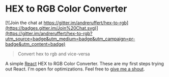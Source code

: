 # HEX to RGB Color Converter

[![Join the chat at https://gitter.im/andreruffert/hex-to-rgb](https://badges.gitter.im/Join%20Chat.svg)](https://gitter.im/andreruffert/hex-to-rgb?utm_source=badge&utm_medium=badge&utm_campaign=pr-badge&utm_content=badge)

> Convert hex to rgb and vice-versa

A simple [React](http://facebook.github.io/react/) HEX to RGB Color Converter.
These are my first steps trying out React. I'm open for optimizations. Feel free to [give me a shout](https://twitter.com/andreruffert).
